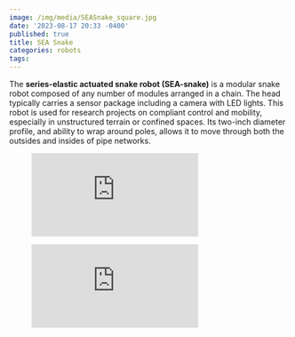 ```yaml
---
image: /img/media/SEASnake_square.jpg
date: '2023-08-17 20:33 -0400'
published: true
title: SEA Snake
categories: robots
tags:
---
```


The **series-elastic actuated snake robot (SEA-snake)** is a modular snake robot composed of any number of modules arranged in a chain. The head typically carries a sensor package including a camera with LED lights. This robot is used for research projects on compliant control and mobility, especially in unstructured terrain or confined spaces. Its two-inch diameter profile, and ability to wrap around poles, allows it to move through both the outsides and insides of pipe networks.

<figure class="image is-16by9"><iframe class="has-ratio" src="https://youtu.be/2Nj9HcJ96nc?feature=shared" frameborder="0" allowfullscreen></iframe></figure>

<figure class="image is-16by9"><iframe class="has-ratio" src="https://youtu.be/DUgt3NwzN-c?feature=shared" frameborder="0" allowfullscreen></iframe></figure>

